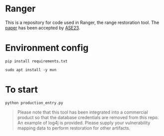 # Ranger
This is a repository for code used in Ranger, the range restoration tool. The [paper](https://arxiv.org/abs/2308.03419) has been accepted by [ASE23](https://conf.researchr.org/track/ase-2023/ase-2023-papers?#event-overview).

# Environment config

`pip install requirements.txt`

`sudo apt install -y mvn`

# To start
`python production_entry.py`
> Please note that this tool has been integrated into a commercial product so that the database credentials are removed from this repo.
> An example of log4j is provided.
> Please supply your vulnerability mapping data to perform restoration for other artifacts.
